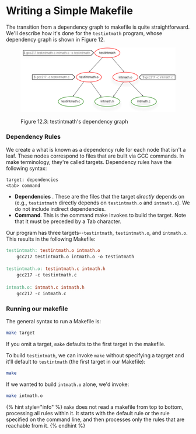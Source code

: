 # Writing a Simple Makefile

The transition from a dependency graph to makefile is quite straightforward. We'll describe how it's done for the `testintmath` program, whose dependency graph is shown in Figure 12.&#x20;

<figure><img src="../.gitbook/assets/Group 125 (1).png" alt="" width="563"><figcaption><p>Figure 12.3: testintmath's dependency graph</p></figcaption></figure>

### Dependency Rules

We create a what is known as a dependency rule for each node that isn't a leaf. These nodes correspond to files that are built via GCC commands. In make terminology, they're called targets. Dependency rules have the following syntax:

```
target: dependencies
<tab> command
```

* **Dependencies** . These are the files that the target _directly_ depends on (e.g., `testintmath` directly depends on `testintmath.o` and `intmath.o`).  We do not include indirect dependencies.&#x20;
* **Command**. This is the command make invokes to build the target. Note that it must be preceded by a Tab character.&#x20;

Our program has three targets--`testintmath`, `testintmath.o`, and `intmath.o`. This results in the following Makefile:&#x20;

```makefile
testintmath: testintmath.o intmath.o
    gcc217 testintmath.o intmath.o -o testintmath

testintmath.o: testintmath.c intmath.h
    gcc217 -c testintmath.c

intmath.o: intmath.c intmath.h
    gcc217 -c intmath.c
```

### Running our makefile

The general syntax to run a Makefile is:

```bash
make target
```

If you omit a target, `make` defaults to the first target in the makefile.&#x20;

To build `testintmath`, we can invoke `make` without specifying a tagrget and it'll default to `testintmath` (the first target in our Makefile):

```bash
make
```

If we wanted to build `intmath.o` alone, we'd invoke:

```bash
make intmath.o
```

{% hint style="info" %}
`make` does not read a makefile from top to bottom, processing all rules within it. It starts with the default rule or the rule specified on the command line, and then processes only the rules that are reachable from it.&#x20;
{% endhint %}
